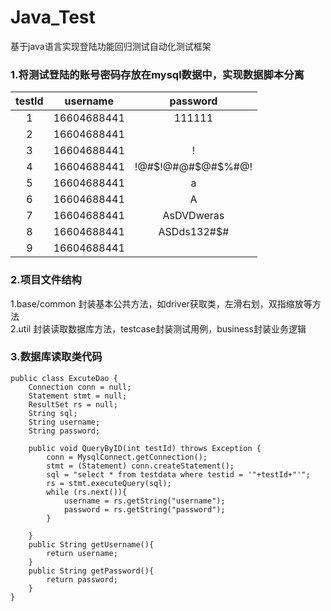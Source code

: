 # Java_Test
基于java语言实现登陆功能回归测试自动化测试框架
### 1.将测试登陆的账号密码存放在mysql数据中，实现数据脚本分离
|testId    |username    |password |
|:--------:|:------------:|:---------:|
|1	   |   16604688441	  |  111111|
|2	 |     16604688441|	|
|3|	      16604688441	  |    !|
|4	   |   16604688441	 | !@#$!@#@#$@#$%#@!|
|5	|      16604688441	 |     a|
|6	    |  16604688441	  |    A|
|7	|      16604688441	|    AsDVDweras|
|8	   |   16604688441	 |   ASDds132#$#|
|9	  |    16604688441	   | 	    |

### 2.项目文件结构
1.base/common  封装基本公共方法，如driver获取类，左滑右划，双指缩放等方法</br>
2.util 封装读取数据库方法，testcase封装测试用例，business封装业务逻辑</br>

### 3.数据库读取类代码
```
public class ExcuteDao {
    Connection conn = null;
    Statement stmt = null;
    ResultSet rs = null;
    String sql;
    String username;
    String password;

    public void QueryByID(int testId) throws Exception {
        conn = MysqlConnect.getConnection();
        stmt = (Statement) conn.createStatement();
        sql = "select * from testdata where testid = '"+testId+"'";
        rs = stmt.executeQuery(sql);
        while (rs.next()){
            username = rs.getString("username");
            password = rs.getString("password");
        }

    }
    public String getUsername(){
        return username;
    }
    public String getPassword(){
        return password;
    }
}
```
